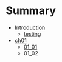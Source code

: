 # Summary

* [Introduction](README.md)
   * [testing](testing.md)
* [ch01](ch01.md)
   * [01_01](0101.md)
   * 01_02

